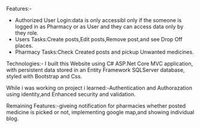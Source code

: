 
Features:-
* Authorized User Login:data is only accessibl only if the someone is logged in as Pharmacy or as User and they can access data only 
by they role.
* Users Tasks:Create posts,Edit posts,Remove post,and see Drop Off places.
* Pharmacy Tasks:Check Created posts and pickup Unwanted medicines.


Technologies:-
I built this Website using C# ASP.Net Core MVC application, with persistent data stored in an Entity Framework SQLServer database, 
styled with Bootstrap and Css.

While i was working on project i learned:-Authentication and Authorazation using identity,and
Enhanced security and validation.

Remaining Features:-giveing notification for pharmacies whether posted medicine is picked or not, implementing google map,and
showing  individual blog.

